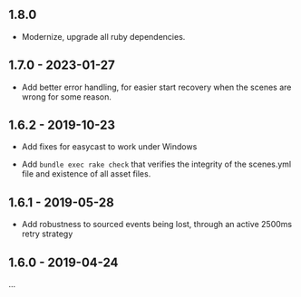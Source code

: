 ## 1.8.0

* Modernize, upgrade all ruby dependencies.

## 1.7.0 - 2023-01-27

* Add better error handling, for easier start recovery when the scenes
  are wrong for some reason.

## 1.6.2 - 2019-10-23

* Add fixes for easycast to work under Windows

* Add `bundle exec rake check` that verifies the integrity of the scenes.yml
  file and existence of all asset files.

## 1.6.1 - 2019-05-28

* Add robustness to sourced events being lost, through an active
  2500ms retry strategy

## 1.6.0 - 2019-04-24

...
